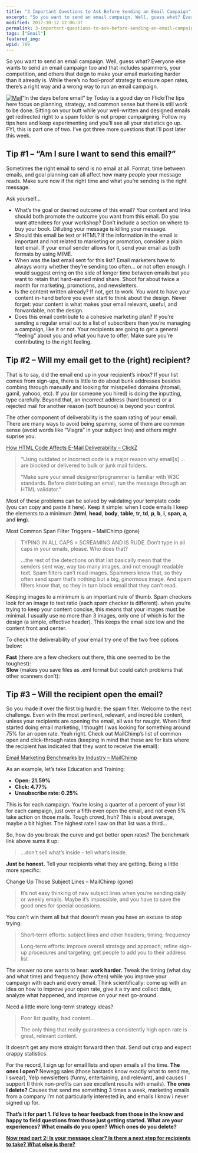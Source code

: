 ```yaml
---
title: "3 Important Questions to Ask Before Sending an Email Campaign"
excerpt: "So you want to send an email campaign. Well, guess what? Everyone else wants to send an email campaign too and that includes spammers, your competition, and others that deign to make your email marketing harder than it already is."
modified: 2017-10-12 12:06:37
permalink: 3-important-questions-to-ask-before-sending-an-email-campaign/index.html
tags: ["Email"]
featured_img:
wpid: 789
---
```



So you want to send an email campaign. Well, guess what? Everyone else wants to send an email campaign too and that includes spammers, your competition, and others that deign to make your email marketing harder than it already is. While there’s no fool-proof strategy to ensure open rates, there’s a right way and a wrong way to run an email campaign.

[![Mail](/_images/2009/06/the_mail.jpg)](http://www.flickr.com/photos/good_day/19705415/)“In the days before email” by Today is a good day on FlickrThe tips here focus on planning, strategy, and common sense but there is still work to be done. Sitting on your butt while your well-written and designed emails get redirected right to a spam folder is not proper campaigning. Follow my tips here and keep experimenting and you’ll see all your statistics go up. FYI, this is part one of two. I’ve got three more questions that I’ll post later this week.

Tip #1 – “Am I sure I want to send this email?”
-----------------------------------------------

Sometimes the right email to send is no email at all. Format, time between emails, and goal planning can all affect how many people your message reads. Make sure now if the right time and what you’re sending is the right message.

Ask yourself…

- What’s the goal or desired outcome of this email? Your content and links should both promote the outcome you want from this email. Do you want attendees for your workshop? Don’t include a section on where to buy your book. Dilluting your message is killing your message.
- Should this email be text or HTML? If the information in the email is important and not related to marketing or promotion, consider a plain text email. If your email sender allows for it, send your email as both formats by using MIME.
- When was the last email sent for this list? Email marketers have to always worry whether they’re sending too often… or not often enough. I would suggest erring on the side of longer time between emails but you want to retain that hard-earned mind share. Shoot for about twice a month for marketing, promotions, and newsletters.
- Is the content written already? If not, get to work. You want to have your content in-hand before you even start to think about the design. Never forget: your content is what makes your email relevant, useful, and forwardable, not the design.
- Does this email contribute to a cohesive marketing plan? If you’re sending a regular email out to a list of subscribers then you’re managing a campaign, like it or not. Your recipients are going to get a general “feeling” about you and what you have to offer. Make sure you’re contributing to the right feeling.

Tip #2 – Will my email get to the (right) recipient?
----------------------------------------------------

That is to say, did the email end up in your recipient’s inbox? If your list comes from sign-ups, there is little to do about bunk addresses besides combing through manually and looking for misspelled domains (htomail, gamil, yahooo, etc). If you (or someone you hired) is doing the inputting, type carefully. Beyond that, an incorrect address (hard bounce) or a rejected mail for another reason (soft bounce) is beyond your control.

The other component of deliverability is the spam rating of your email. There are many ways to avoid being spammy, some of them are common sense (avoid words like “Viagra” in your subject line) and others might suprise you.

[How HTML Code Affects E-Mail Deliverability – ClickZ](http://www.clickz.com/3490146)

> “Using outdated or incorrect code is a major reason why email\[s\] … are blocked or delivered to bulk or junk mail folders.
>
> “Make sure your email designer/programmer is familiar with W3C standards. Before distributing an email, run the message through an HTML validator.”

Most of these problems can be solved by validating your template code (you can copy and paste it here). Keep it simple: when I code emails I keep the elements to a minimum (**html**, **head**, **body**, **table**, **tr**, **td**, **p**, **b**, **i**, **span**, **a**, and **img**).

Most Common Span Filter Triggers – MailChimp (gone)

> TYPING IN ALL CAPS = SCREAMING AND IS RUDE. Don’t type in all caps in your emails, please. Who does that?
>
> …the rest of the detections on that list basically mean that the senders sent way, way too many images, and not enough readable text. Spam filters can’t read images. Spammers know that, so they often send spam that’s nothing but a big, ginormous image. And spam filters know that, so they in turn block email that they can’t read.

Keeping images to a minimum is an important rule of thumb. Spam checkers look for an image to text ratio (each spam checker is different). when you’re trying to keep your content concise, this means that your images must be minimal. I usually use no more than 3 images, only one of which is for the design (a simple, effective header). This keeps the email size low and the content front and center.

To check the deliverability of your email try one of the two free options below:

**Fast** (there are a few checkers out there, this one seemed to be the toughest):   
**Slow** (makes you save files as .eml format but could catch problems that other scanners don’t):

Tip #3 – Will the recipient open the email?
-------------------------------------------

So you made it over the first big hurdle: the spam filter. Welcome to the next challenge. Even with the most pertinent, relevant, and incredible content, unless your recipients are opening the email, all was for naught. When I first started doing email marketing, I thought I was looking for something around 75% for an open rate. Yeah right. Check out MailChimp’s list of common open and click-through rates (keeping in mind that these are for lists where the recipient has indicated that they want to receive the email):

[Email Marketing Benchmarks by Industry – MailChimp](https://mailchimp.com/resources/research/email-marketing-benchmarks/)

As an example, let’s take Education and Training:

- **Open: 21.59%**
- **Click: 4.77%**
- **Unsubscribe rate: 0.25%**

This is for each campaign. You’re losing a quarter of a percent of your list for each campaign, just over a fifth even open the email, and not even 5% take action on those mails. Tough crowd, huh? This is about average, maybe a bit higher. The highest rate I saw on that list was a third…

So, how do you break the curve and get better open rates? The benchmark link above sums it up:

> …don’t sell what’s inside – tell what’s inside.

**Just be honest.** Tell your recipients what they are getting. Being a little more specific:

Change Up Those Subject Lines – MailChimp (gone)

> It’s not easy thinking of new subject lines when you’re sending daily or weekly emails. Maybe it’s impossible, and you have to save the good ones for special occasions.

You can’t win them all but that doesn’t mean you have an excuse to stop trying:

> Short-term efforts: subject lines and other headers; timing; frequency
>
> Long-term efforts: improve overall strategy and approach; refine sign-up procedures and targeting; get people to add you to their address list

The answer no one wants to hear: **work harder**. Tweak the timing (what day and what time) and frequency (how often) while you improve your campaign with each and every email. Think scientifically: come up with an idea on how to improve your open rate, give it a try and collect data, analyze what happened, and improve on your next go-around.

Need a little more long-term strategy ideas?

> Poor list quality, bad content…
>
> The only thing that really guarantees a consistently high open rate is great, relevant content.

It doesn’t get any more straight forward then that. Send out crap and expect crappy statistics.

For the record, I sign up for email lists and open emails all the time. **The ones I open?** Newegg sales (those bastards know exactly what to send me, I swear), Yelp newsletters (funny, entertaining, and relevant), and causes I support (I think non-profits can see excellent results with emails). **The ones I delete?** Causes that send me something 3 times a week, marketing emails from a company I’m not particularly interested in, and emails I know i never signed up for.

**That’s it for part 1. I’d love to hear feedback from those in the know and happy to field questions from those just getting started. What are your experiences? What emails do you open? Which ones do you delete?**

[**Now read part 2: Is your message clear? Is there a next step for recipients to take? What else is there?**](/3-more-important-questions-to-ask-before-sending-company-email-marketing/)

